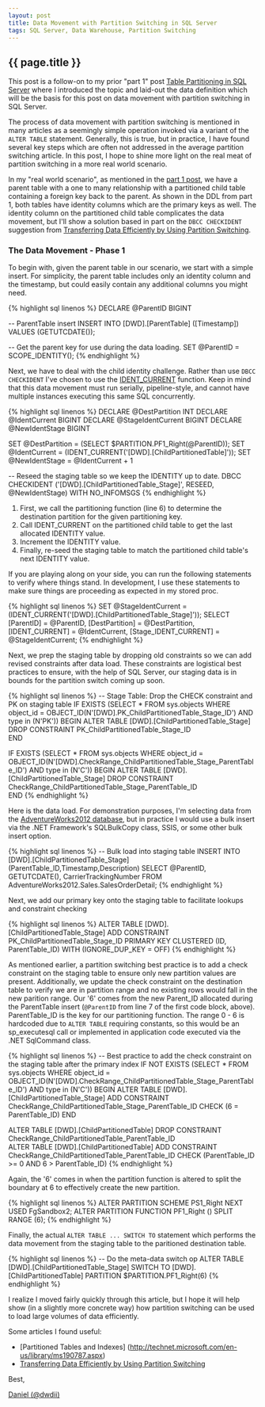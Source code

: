 ```yaml
---
layout: post
title: Data Movement with Partition Switching in SQL Server
tags: SQL Server, Data Warehouse, Partition Switching
---
```

{{ page.title }}
----------------
This post is a follow-on to my prior "part 1" post [Table Partitioning in SQL Server](/2013/09/12/SQL-Server-Table-Partitioning.html)
where I introduced the topic and laid-out the data definition which will be the basis for this post on data movement with partition switching in SQL Server.

The process of data movement with partition switching is mentioned in many articles as a seemingly simple operation invoked via a variant of the `ALTER TABLE` 
statement. Generally, this is true, but in practice, I have found several key steps which are often not addressed in the average partition switching article.
In this post, I hope to shine more light on the real meat of partition switching in a more real world scenario. 

In my "real world scenario", as mentioned in the [part 1 post](/2013/09/12/SQL-Server-Table-Partitioning.html), we have a parent table with a one to many relationship
with a partitioned child table containing a foreign key back to the parent. As shown in the DDL from part 1, both tables have identity columns which are the primary keys as well.
The identity column on the partitioned child table complicates the data movement, but I'll show a solution based in part on the `DBCC CHECKIDENT` suggestion from 
[Transferring Data Efficiently by Using Partition Switching](http://technet.microsoft.com/en-us/library/ms191160%28v=sql.105%29.aspx).

### The Data Movement - Phase 1 ###
To begin with, given the parent table in our scenario, we start with a simple insert. For simplicity, the parent table includes
only an identity column and the timestamp, but could easily contain any additional columns you might need.

{% highlight sql linenos %}
DECLARE @ParentID BIGINT

-- ParentTable insert
INSERT INTO [DWD].[ParentTable] ([Timestamp]) VALUES (GETUTCDATE());

-- Get the parent key for use during the data loading.
SET @ParentID = SCOPE_IDENTITY();
{% endhighlight %}

Next, we have to deal with the child identity challenge. Rather than use `DBCC CHECKIDENT` I've chosen to use the 
[IDENT_CURRENT](http://technet.microsoft.com/en-us/library/ms175098.aspx) function. Keep in mind that this data
movement must run serially, pipeline-style, and cannot have multiple instances executing this same SQL concurrently.

{% highlight sql linenos %}
DECLARE @DestPartition INT
DECLARE @IdentCurrent BIGINT
DECLARE @StageIdentCurrent BIGINT
DECLARE @NewIdentStage BIGINT

SET @DestPartition = (SELECT $PARTITION.PF1_Right(@ParentID));
SET @IdentCurrent = (IDENT_CURRENT('[DWD].[ChildPartitionedTable]'));
SET @NewIdentStage = @IdentCurrent + 1

-- Reseed the staging table so we keep the IDENTITY up to date.
DBCC CHECKIDENT ('[DWD].[ChildPartitionedTable_Stage]', RESEED, @NewIdentStage) WITH NO_INFOMSGS
{% endhighlight %}

1. First, we call the partitioning function (line 6) to determine the destination partition for the given partitioning key.
2. Call IDENT_CURRENT on the partitioned child table to get the last allocated IDENTITY value.
3. Increment the IDENTITY value.
4. Finally, re-seed the staging table to match the partitioned child table's next IDENTITY value.

If you are playing along on your side, you can run the following statements to verify where things stand. In development, I use these statements 
to make sure things are proceeding as expected in my stored proc.

{% highlight sql linenos %}
SET @StageIdentCurrent = (IDENT_CURRENT('[DWD].[ChildPartitionedTable_Stage]'));
SELECT [ParentID] = @ParentID, [DestPartition] = @DestPartition, [IDENT_CURRENT] = @IdentCurrent, [Stage_IDENT_CURRENT] = @StageIdentCurrent;
{% endhighlight %}

Next, we prep the staging table by dropping old constraints so we can add revised constraints after data load. These constraints are logistical best practices
to ensure, with the help of SQL Server, our staging data is in bounds for the partition switch coming up soon.

{% highlight sql linenos %}
-- Stage Table: Drop the CHECK constraint and PK on staging table
IF  EXISTS (SELECT * FROM sys.objects WHERE object_id = OBJECT_ID(N'[DWD].PK_ChildPartitionedTable_Stage_ID') AND type in (N'PK'))
BEGIN
	ALTER TABLE [DWD].[ChildPartitionedTable_Stage] DROP CONSTRAINT PK_ChildPartitionedTable_Stage_ID  
END

IF  EXISTS (SELECT * FROM sys.objects WHERE object_id = OBJECT_ID(N'[DWD].CheckRange_ChildPartitionedTable_Stage_ParentTable_ID') AND type in (N'C'))
BEGIN
	ALTER TABLE [DWD].[ChildPartitionedTable_Stage] DROP CONSTRAINT CheckRange_ChildPartitionedTable_Stage_ParentTable_ID  
END
{% endhighlight %}

Here is the data load. For demonstration purposes, I'm selecting data from the [AdventureWorks2012 database](http://msftdbprodsamples.codeplex.com/releases/view/55330), 
but in practice I would use a bulk insert via the .NET Framework's SQLBulkCopy class, SSIS, or some other bulk insert option.

{% highlight sql linenos %}
-- Bulk load into staging table 
INSERT INTO [DWD].[ChildPartitionedTable_Stage] (ParentTable_ID,Timestamp,Description) 
	SELECT @ParentID, GETUTCDATE(), CarrierTrackingNumber FROM AdventureWorks2012.Sales.SalesOrderDetail;
{% endhighlight %}

Next, we add our primary key onto the staging table to facilitate lookups and constraint checking

{% highlight sql linenos %}
ALTER TABLE [DWD].[ChildPartitionedTable_Stage] ADD 
	CONSTRAINT PK_ChildPartitionedTable_Stage_ID
				PRIMARY KEY CLUSTERED (ID, ParentTable_ID)
				WITH (IGNORE_DUP_KEY = OFF)
{% endhighlight %}

As mentioned earlier, a partition switching best practice is to add a check constraint on the staging table to ensure only new partition values are present. Additionally,
we update the check constraint on the destination table to verify we are in partition range and no existing rows would fall in the 
new parition range. Our '6' comes from the new Parent_ID allocated during the ParentTable insert (`@ParentID` from line 7 of the first code block, above). 
ParentTable_ID is the key for our partitioning function. The range 0 - 6 is hardcoded due to `ALTER TABLE` requiring constants, so this would be an sp_executesql 
call or implemented in application code executed via the .NET SqlCommand class.

{% highlight sql linenos %}
-- Best practice to add the check constraint on the staging table after the primary index
IF  NOT EXISTS (SELECT * FROM sys.objects WHERE object_id = OBJECT_ID(N'[DWD].CheckRange_ChildPartitionedTable_Stage_ParentTable_ID') AND type in (N'C'))
BEGIN
	ALTER TABLE [DWD].[ChildPartitionedTable_Stage] ADD CONSTRAINT CheckRange_ChildPartitionedTable_Stage_ParentTable_ID CHECK (6 = ParentTable_ID)
END

ALTER TABLE [DWD].[ChildPartitionedTable] DROP CONSTRAINT CheckRange_ChildPartitionedTable_ParentTable_ID  
ALTER TABLE [DWD].[ChildPartitionedTable] ADD CONSTRAINT CheckRange_ChildPartitionedTable_ParentTable_ID CHECK (ParentTable_ID >= 0 AND 6 > ParentTable_ID) 
{% endhighlight %}

Again, the '6' comes in when the partition function is altered to split the boundary at 6 to effectively create the new partition.

{% highlight sql linenos %}
ALTER PARTITION SCHEME PS1_Right NEXT USED FgSandbox2;
ALTER PARTITION FUNCTION PF1_Right () SPLIT RANGE (6);
{% endhighlight %}

Finally, the actual `ALTER TABLE ... SWITCH TO` statement which performs the data movement from the staging table to the paritioned destination table.

{% highlight sql linenos %}
-- Do the meta-data switch op 
ALTER TABLE [DWD].[ChildPartitionedTable_Stage]
	SWITCH TO [DWD].[ChildPartitionedTable] PARTITION $PARTITION.PF1_Right(6) 
{% endhighlight %}

I realize I moved fairly quickly through this article, but I hope it will help show (in a slightly more concrete way) how partition switching can be used 
to load large volumes of data efficiently. 

Some articles I found useful:

* [Partitioned Tables and Indexes] (http://technet.microsoft.com/en-us/library/ms190787.aspx)
* [Transferring Data Efficiently by Using Partition Switching](http://technet.microsoft.com/en-us/library/ms191160%28v=sql.105%29.aspx)

Best,

[Daniel (@dwdii)](http://twitter.com/dwdii)

